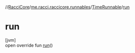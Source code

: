 //[RacciCore](../../../index.md)/[me.racci.raccicore.runnables](../index.md)/[TimeRunnable](index.md)/[run](run.md)

# run

[jvm]\
open override fun [run](run.md)()
